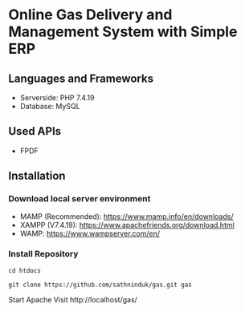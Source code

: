 # Online Gas Delivery and Management System with Simple ERP
## Languages and Frameworks
- Serverside: PHP 7.4.19
- Database: MySQL


## Used APIs
- FPDF

## Installation
### Download local server environment
- MAMP (Recommended): https://www.mamp.info/en/downloads/
- XAMPP (V7.4.19): https://www.apachefriends.org/download.html
- WAMP: https://www.wampserver.com/en/

### Install Repository
```
cd htdocs
```
```
git clone https://github.com/sathninduk/gas.git gas
```
Start Apache
Visit http://localhost/gas/
